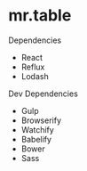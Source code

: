 # mr.table

Dependencies
- React
- Reflux
- Lodash

Dev Dependencies
- Gulp
- Browserify
- Watchify
- Babelify
- Bower
- Sass

